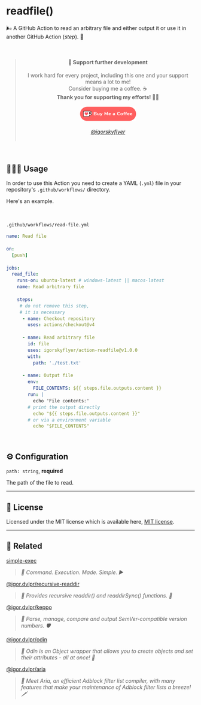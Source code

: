 # readfile()

🌬️ A GitHub Action to read an arbitrary file and either output it or use it in another GitHub Action (*step*). 🍃

<br>

<div align="center">
	<blockquote>
		<h4>💖 Support further development</h4>
		<span>I work hard for every project, including this one and your support means a lot to me!
		<br>
		Consider buying me a coffee. ☕
		<br>
		<strong>Thank you for supporting my efforts! 🙏😊</strong></span>
		<br>
		<br>
		<a href="https://ko-fi.com/igorskyflyer" target="_blank"><img src="https://raw.githubusercontent.com/igorskyflyer/igorskyflyer/main/assets/ko-fi.png" alt="Donate to igorskyflyer" width="150"></a>
		<br>
		<br>
		<a href="https://github.com/igorskyflyer"><em>@igorskyflyer</em></a>
		<br>
		<br>
	</blockquote>
</div>

<br>

## 🤹🏼‍♂️ Usage

In order to use this Action you need to create a YAML (`.yml`) file in your repository's `.github/workflows/` directory.

Here's an example.

<br>

`.github/workflows/read-file.yml`
```yaml
name: Read file

on:
  [push]

jobs:
  read_file:
    runs-on: ubuntu-latest # windows-latest || macos-latest
    name: Read arbitrary file

    steps:
     # do not remove this step,
     # it is necessary
      - name: Checkout repository
        uses: actions/checkout@v4
        
      - name: Read arbitrary file
        id: file
        uses: igorskyflyer/action-readfile@v1.0.0
        with:
          path: './test.txt'
      
      - name: Output file
        env:
          FILE_CONTENTS: ${{ steps.file.outputs.content }}
        run: |
          echo 'File contents:'
        # print the output directly
          echo "${{ steps.file.outputs.content }}"
        # or via a environment variable
          echo "$FILE_CONTENTS"
```

<br>

## ⚙️ Configuration

`path: string`, **required**

The path of the file to read.

---

## 🪪 License

Licensed under the MIT license which is available here, [MIT license](https://github.com/igorskyflyer/action-readfile/blob/main/LICENSE).

---

## 🧬 Related

[simple-exec](https://www.npmjs.com/package/simple-exec)

> _🕺 Command. Execution. Made. Simple. ▶_

[@igor.dvlpr/recursive-readdir](https://www.npmjs.com/package/@igor.dvlpr/recursive-readdir)

> _📖 Provides recursive readdir() and readdirSync() functions. 📁_

[@igor.dvlpr/keppo](https://www.npmjs.com/package/@igor.dvlpr/keppo)

> _🎡 Parse, manage, compare and output SemVer-compatible version numbers. 🛡_

[@igor.dvlpr/odin](https://www.npmjs.com/package/@igor.dvlpr/odin)

> _🔱 Odin is an Object wrapper that allows you to create objects and set their attributes - all at once! 🔺_

[@igor.dvlpr/aria](https://www.npmjs.com/package/@igor.dvlpr/aria)

> _🧬 Meet Aria, an efficient Adblock filter list compiler, with many features that make your maintenance of Adblock filter lists a breeze! 🗡_
